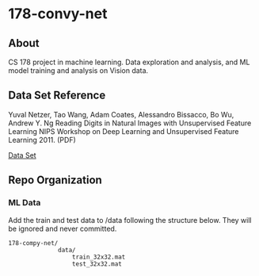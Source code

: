 # 178-convy-net

## About

CS 178 project in machine learning. Data exploration and analysis, and ML model training and analysis on Vision data.

## Data Set Reference
Yuval Netzer, Tao Wang, Adam Coates, Alessandro Bissacco, Bo Wu, Andrew Y. Ng Reading Digits in Natural Images with Unsupervised Feature Learning NIPS Workshop on Deep Learning and Unsupervised Feature Learning 2011. (PDF)

[Data Set](http://ufldl.stanford.edu/housenumbers)

## Repo Organization

### ML Data
Add the train and test data to /data following the structure below. They will be ignored and never committed.
```
178-compy-net/
              data/
                  train_32x32.mat
                  test_32x32.mat
```
